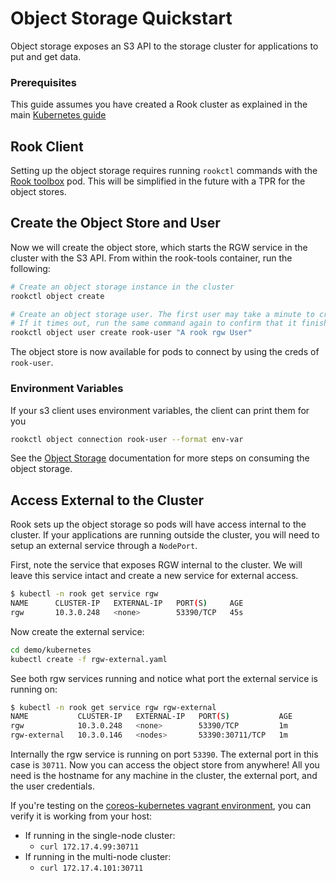 # Object Storage Quickstart

Object storage exposes an S3 API to the storage cluster for applications to put and get data.

### Prerequisites

This guide assumes you have created a Rook cluster as explained in the main [Kubernetes guide](kubernetes.md)

## Rook Client
Setting up the object storage requires running `rookctl` commands with the [Rook toolbox](kubernetes.md#tools) pod. This will be simplified in the future with a TPR for the object stores.

## Create the Object Store and User
Now we will create the object store, which starts the RGW service in the cluster with the S3 API. 
From within the rook-tools container, run the following:

```bash
# Create an object storage instance in the cluster
rookctl object create

# Create an object storage user. The first user may take a minute to create. 
# If it times out, run the same command again to confirm that it finished.
rookctl object user create rook-user "A rook rgw User"
```

The object store is now available for pods to connect by using the creds of `rook-user`. 

### Environment Variables
If your s3 client uses environment variables, the client can print them for you
```bash
rookctl object connection rook-user --format env-var
```

See the [Object Storage](client.md#object-storage) documentation for more steps on consuming the object storage.

## Access External to the Cluster

Rook sets up the object storage so pods will have access internal to the cluster. If your applications are running outside the cluster,
you will need to setup an external service through a `NodePort`.

First, note the service that exposes RGW internal to the cluster. We will leave this service intact and create a new service for external access.
```bash
$ kubectl -n rook get service rgw
NAME      CLUSTER-IP   EXTERNAL-IP   PORT(S)     AGE
rgw       10.3.0.248   <none>        53390/TCP   45s
```

Now create the external service:
```bash
cd demo/kubernetes
kubectl create -f rgw-external.yaml
```

See both rgw services running and notice what port the external service is running on:
```bash
$ kubectl -n rook get service rgw rgw-external
NAME           CLUSTER-IP   EXTERNAL-IP   PORT(S)           AGE
rgw            10.3.0.248   <none>        53390/TCP         1m
rgw-external   10.3.0.146   <nodes>       53390:30711/TCP   1m
```

Internally the rgw service is running on port `53390`. The external port in this case is `30711`. Now you can access the object store from anywhere! All you need is the hostname for any machine in the cluster, the external port, and the user credentials.

If you're testing on the [coreos-kubernetes vagrant environment](k8s-pre-reqs.md#new-local-kubernetes-cluster), you can verify it is working from your host:
- If running in the single-node cluster:
  - `curl 172.17.4.99:30711`
- If running in the multi-node cluster:
  - `curl 172.17.4.101:30711`
